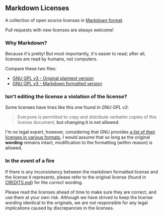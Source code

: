 
## Markdown Licenses

A collection of open source licenses in [Markdown format](http://daringfireball.net/projects/markdown/).

Pull requests with new licenses are always welcome!

### Why Markdown?

Because it's pretty! But most importantly, it's easier to read; after all, licenses are read by humans, not computers.

Compare these two files:
 - [GNU GPL v3 - Original plaintext version](http://www.gnu.org/licenses/gpl-3.0.txt)
 - [GNU GPL v3 - Markdown formatted version](GNU-GPL-v3.md)

### Isn't editing the license a violation of the license?

Some licenses have lines like this one found in _GNU GPL v3_:

> Everyone is permitted to copy and distribute verbatim copies of this license document, **but changing it is not allowed**.

I'm no legal expert, however, considering that GNU provides [a list of their licenses in various formats](http://www.gnu.org/licenses/#GPL), I would assume that so long as the original **wording** remains intact, modification to the formatting (within reason) is allowed.

### In the event of a fire

If there is any inconsistency between the markdown formatted license and the license it represents,
please refer to the original license (found in [CREDITS.md](CREDITS.md)) for the _correct_ wording.

Please read the licenses ahead of time to make sure they are correct, and use them at your own risk. Although we have strived to keep the license wording identical to the originals, we are not responsible for any legal implications caused by discrepancies in the licenses.

